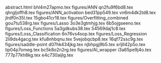 abstract.html
bhl4m27apmo.tex
figures/ANN
qn2fu9f6bd8.tex
qhrgljsffh8.tex
figures/ANN_activation
bed31pp549.tex
vn6m4dk2td8.tex
jlrdf0n35l.tex
15gbo41cr18.tex
figures/Overfitting_combined
gou7tu538rg.tex
figures/Lasso
3o3e3gtmhjg.tex
6b5ojgseeno.tex
figures/Loss_Functions
5a3gdkubs38.tex
54569daj1c8.tex
figures/Loss_Classification
6n76vs4sop.tex
figures/Loss_Regression
2li9ds4gacg.tex
kfu8nhbqnu.tex
5vejobqcbp8.tex
16qf72ssc9g.tex
figures/saddle-point
d07hk434jkg.tex
njbhpgj9b5.tex
srljll42p5o.tex
lip04p7omeg.tex
bc5k8o2n2rg.tex
figures/AI_wrapper
i3a65pe9j4o.tex
777p77kh8kg.tex
e4c730aijlg.tex